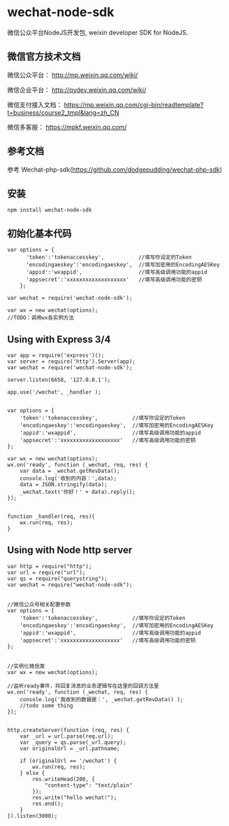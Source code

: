 # wechat-node-sdk
微信公众平台NodeJS开发包, weixin developer SDK for NodeJS.

## 微信官方技术文档

微信公众平台： http://mp.weixin.qq.com/wiki/

微信企业平台： http://qydev.weixin.qq.com/wiki/

微信支付接入文档：
https://mp.weixin.qq.com/cgi-bin/readtemplate?t=business/course2_tmpl&lang=zh_CN

微信多客服： https://mpkf.weixin.qq.com/

##	参考文档
参考 Wechat-php-sdk(https://github.com/dodgepudding/wechat-php-sdk)

## 安装
```
npm install wechat-node-sdk
```

## 初始化基本代码
```
var options = {
      'token':'tokenaccesskey',           //填写你设定的Token
      'encodingaeskey':'encodingaeskey',  //填写加密用的EncodingAESKey
      'appid':'wxappid',                  //填写高级调用功能的appid
      'appsecret':'xxxxxxxxxxxxxxxxxxx'   //填写高级调用功能的密钥
    };

var wechat = require('wechat-node-sdk');

var wx = new wechat(options);
//TODO：调用wx各实例方法
```

##  Using with Express 3/4
```
var app = require('express')();
var server = require('http').Server(app);
var wechat = require('wechat-node-sdk');

server.listen(6658, '127.0.0.1');

app.use('/wechat', _handler );


var options = {
    'token':'tokenaccesskey',           //填写你设定的Token
    'encodingaeskey':'encodingaeskey',  //填写加密用的EncodingAESKey
    'appid':'wxappid',                  //填写高级调用功能的appid
    'appsecret':'xxxxxxxxxxxxxxxxxxx'   //填写高级调用功能的密钥
};
    
var wx = new wechat(options);    
wx.on('ready', function (_wechat, req, res) {
    var data = _wechat.getRevData();
    console.log('收到的内容：',data);
    data = JSON.stringify(data);
    _wechat.text('你好！' + data).reply();
});  
  
  
function _handler(req, res){
    wx.run(req, res);
}

```

## Using with Node http server
```
var http = require("http");
var url = require("url");
var qs = require("querystring");
var wechat = require("wechat-node-sdk");


//微信公众号相关配置参数
var options = {
    'token':'tokenaccesskey',           //填写你设定的Token
    'encodingaeskey':'encodingaeskey',  //填写加密用的EncodingAESKey
    'appid':'wxappid',                  //填写高级调用功能的appid
    'appsecret':'xxxxxxxxxxxxxxxxxxx'   //填写高级调用功能的密钥
};


//实例化微信类
var wx = new wechat(options);

//监听ready事件，将回复消息的业务逻辑写在这里的回调方法里
wx.on('ready', function (_wechat, req, res) {
    console.log('我收到的数据是：', _wechat.getRevData() );
    //todo some thing
});


http.createServer(function (req, res) {
    var _url = url.parse(req.url);
    var _query = qs.parse(_url.query);
    var originalUrl = _url.pathname;

    if (originalUrl == '/wechat') {
        wx.run(req, res); 
    } else {
        res.writeHead(200, {
            "content-type": "text/plain"
        });
        res.write("hello wechat!");
        res.end();
    }
}).listen(3000);
```